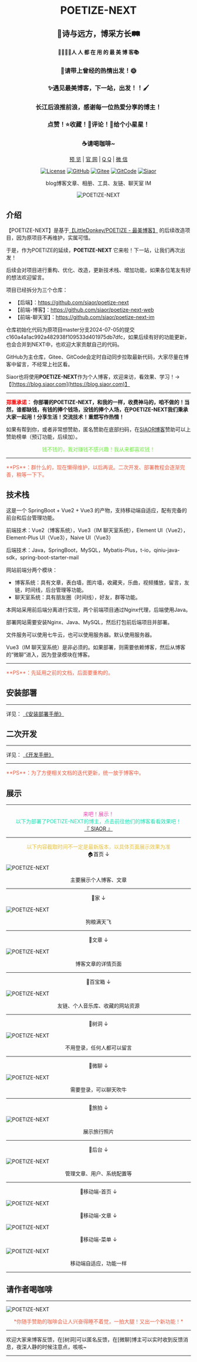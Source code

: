 <br/>
<br/>
<h1 align="center">POETIZE-NEXT</h1>
<h2 align="center">📜诗与远方，博采方长🛤️</h2>
<h4 align="center">👩‍👩‍👧‍👦人 人 都 在 用 的 最 美 博 客📚</h4>
<h3 align="center">🌻请带上曾经的热情出发！🌞</h3>
<h3 align="center">✨遇见最美博客，下一站，出发！！🖌</h3>
<h3 align="center">️长江后浪推前浪，感谢每一位热爱分享的博主！</h3>
<h3 align="center">️点赞！⭐收藏！💬评论！🌟给个小星星！</h3>
<h3 align="center">☕请喝咖啡~</h3>


<div align="center">

[预 览](https://blog.siaor.com) |
[官 网](http://www.siaor.com) |
[Q Q](https://qm.qq.com/cgi-bin/qm/qr?k=FE1-Pxzl-Ajo06_1asI4sE03C9YcUy20) |
[微 信](https://siaor.com/system/res/logo/wechat.jpg)

[![License](https://img.shields.io/badge/License-AGPL3.0-brightgreen?style=flat-square&logo=)](https://gitee.com/siaor/poetize-next)
[![GitHub](https://img.shields.io/github/stars/siaor/poetize-next.svg?style=social)](https://github.com/siaor/poetize-next)
[![Gitee](https://gitee.com/siaor/poetize-next/badge/star.svg?theme=gvp)](https://gitee.com/siaor/poetize-next)
[![GitCode](https://gitcode.com/siaor/poetize-next/star/badge.svg)](https://gitcode.com/siaor/poetize-next/overview)
[![Siaor](https://img.shields.io/badge/SIAOR-Join%20us-42b883?style=flat-square&logo=homeassistantcommunitystore&logoColor=ffffff)](https://www.siaor.com)

blog博客文章、相册、工具、友链、聊天室 IM

![POETIZE-NEXT](public/doc/img/home.jpg)

 </div>

## 介绍
【POETIZE-NEXT】是基于[【LittleDonkey/POETIZE - 最美博客】](https://gitee.com/littledokey/poetize) 的后续改造项目，因为原项目不再维护，实属可惜。

于是，作为POETIZE的延续，**POETIZE-NEXT** 它来啦！下一站，让我们再次出发！

后续会对项目进行重构、优化、改造，更新技术栈、增加功能，如果各位笔友有好的想法欢迎留言。

项目已经拆分为三个仓库：

- 【后端】：https://github.com/siaor/poetize-next
- 【前端-博客】：https://github.com/siaor/poetize-next-web
- 【前端-聊天室】：https://github.com/siaor/poetize-next-im

仓库初始化代码为原项目master分支2024-07-05的提交c160a4a1ac992a482938f109533d401975db7dfc，如果后续有好的功能更新，也会合并到NEXT中，也欢迎大家贡献自己的代码。

GitHub为主仓库，Gitee、GitCode会定时自动同步拉取最新代码，大家尽量在博客中留言，不经常上社区看。

Siaor也将使用**POETIZE-NEXT**作为个人博客，欢迎来访，看效果、学习！→【[https://blog.siaor.com](https://blog.siaor.com)】

---
<span style="color: red;">**郑重承诺：**</span>
**你部署的POETIZE-NEXT，和我的一样，收费神马的，咱不做的！当然，谁都缺钱，有钱的捧个钱场，没钱的捧个人场，在POETIZE-NEXT我们秉承大家一起用！分享生活！交流技术！重燃写作热情！**

如果有帮到你，或者非常想赞助，匿名赞助在底部扫码，在[SIAOR博客](https://blog.siaor.com)赞助可以上赞助榜单（预订功能，后续加）。

<div style="color: rgb(112,234,67);text-align: center;">
钱不钱的，我对赚钱不感兴趣！我从来都喜欢钱！
</div>

---
<span style="color: rgb(234,94,67);">
**PS**：群什么的，现在懒得维护，以后再说。二次开发、部署教程会逐渐完善，稍等一下下。
</span>


## 技术栈
这是一个 SpringBoot + Vue2 + Vue3 的产物，支持移动端自适应，配有完备的前台和后台管理功能。

前端技术：Vue2（博客系统），Vue3（IM 聊天室系统），Element UI（Vue2），Element-Plus UI（Vue3），Naive UI（Vue3）

后端技术：Java，SpringBoot，MySQL，Mybatis-Plus，t-io，qiniu-java-sdk，spring-boot-starter-mail

网站前端分两个模块：
- 博客系统：具有文章，表白墙，图片墙，收藏夹，乐曲，视频播放，留言，友链，时间线，后台管理等功能。
- 聊天室系统：具有朋友圈（时间线），好友，群等功能。

本网站采用前后端分离进行实现，两个前端项目通过Nginx代理，后端使用Java。

部署网站需要安装Nginx、Java、MySQL，然后打包前后端项目并部署。

文件服务可以使用七牛云，也可以使用服务器。默认使用服务器。

Vue3（IM 聊天室系统）是非必须的。如果部署，则需要依赖博客，然后从博客的“微聊”进入，因为登录模块在博客。

---
<span style="color: rgb(234,94,67);">
**PS**：先延用之前的文档，后面要重构的。
</span>

## 安装部署

---

详见：
[《安装部署手册》](https://blog.siaor.com/article/6)

## 二次开发

---

详见：
[《开发手册》](https://blog.siaor.com/article/7)

---

<span style="color: rgb(234,94,67);">
**PS**：为了方便相关文档的迭代更新，统一放于博客中。
</span>

## 展示

---

<div align="center" style="color: rgb(234,67,176);">
来吧！展示！
</div>

<div align="center" style="color: rgb(25,223,177);">
以下为部署了POETIZE-NEXT的博主，点击前往他们的博客看看效果吧！
</div>

<center>
    <a href="https://blog.siaor.com" target="_blank"> 『 SIAOR 』</a>
</center>

---

<div align="center" style="color: rgb(230,192,65);">
以下内容截取时间不一定是最新版本，以具体页面展示效果为准
</div>

<center>🏠首页 ↓</center>

![POETIZE-NEXT](public/doc/img/show/1.png)

<center>主要展示个人博客、文章</center>

---

<center>💒家 ↓</center>

![POETIZE-NEXT](public/doc/img/show/2.png)

<center>狗粮满天飞</center>

---

<center>💒文章 ↓</center>

![POETIZE-NEXT](public/doc/img/show/3.png)

<center>博客文章的详情页面</center>

---

<center>💒百宝箱 ↓</center>

![POETIZE-NEXT](public/doc/img/show/4.png)

<center>友链、个人音乐库、收藏的网站资源</center>

---

<center>🌳树洞 ↓</center>

![POETIZE-NEXT](public/doc/img/show/5.png)

<center>不用登录，任何人都可以留言</center>

---

<center>💒微聊 ↓</center>

![POETIZE-NEXT](public/doc/img/show/6.png)

<center>需要登录，可以聊天吹牛</center>

---

<center>💒旅拍 ↓</center>

![POETIZE-NEXT](public/doc/img/show/7.png)

<center>展示旅行照片</center>

---

<center>💒后台 ↓</center>

![POETIZE-NEXT](public/doc/img/show/8.png)

<center>管理文章、用户、系统配置等</center>

---

<center>💒移动端-首页 ↓</center>

![POETIZE-NEXT](public/doc/img/show/9.png)

<center>💒移动端-文章 ↓</center>

![POETIZE-NEXT](public/doc/img/show/10.png)

<center>💒移动端-菜单 ↓</center>

![POETIZE-NEXT](public/doc/img/show/11.png)

<center>移动端自适应，功能一样</center>

---

## 请作者喝咖啡

---
![POETIZE-NEXT](public/doc/img/pay.jpg)

<div align="center" style="color: rgb(234,94,67);text-align: center">
*你随手赞助的咖啡会让人兴奋得睡不着觉，一拍大腿！又出一个新功能！*
</div>

---

欢迎大家来博客反馈，在[树洞]可以匿名反馈，在[微聊]博主可以实时收到反馈消息，夜深人静的时候注意点，咳咳~

---